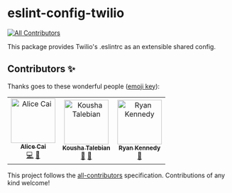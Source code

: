 # eslint-config-twilio
[![All Contributors](https://img.shields.io/badge/all_contributors-3-orange.svg?style=flat-square)](#contributors)

This package provides Twilio's .eslintrc as an extensible shared config.
## Contributors ✨

Thanks goes to these wonderful people ([emoji key](https://allcontributors.org/docs/en/emoji-key)):

<!-- ALL-CONTRIBUTORS-LIST:START - Do not remove or modify this section -->
<!-- prettier-ignore -->
<table>
  <tr>
    <td align="center"><a href="https://github.com/ahcai"><img src="https://avatars3.githubusercontent.com/u/4912483?v=4" width="100px;" alt="Alice Cai"/><br /><sub><b>Alice Cai</b></sub></a><br /><a href="https://github.com/twilio-labs/eslint-config-twilio/commits?author=ahcai" title="Code">💻</a> <a href="#ideas-ahcai" title="Ideas, Planning, & Feedback">🤔</a></td>
    <td align="center"><a href="https://github.com/ktalebian"><img src="https://avatars2.githubusercontent.com/u/2308915?v=4" width="100px;" alt="Kousha Talebian"/><br /><sub><b>Kousha Talebian</b></sub></a><br /><a href="#ideas-ktalebian" title="Ideas, Planning, & Feedback">🤔</a> <a href="#review-ktalebian" title="Reviewed Pull Requests">👀</a></td>
    <td align="center"><a href="https://github.com/theryankennedy"><img src="https://avatars3.githubusercontent.com/u/218683?v=4" width="100px;" alt="Ryan Kennedy"/><br /><sub><b>Ryan Kennedy</b></sub></a><br /><a href="#ideas-theryankennedy" title="Ideas, Planning, & Feedback">🤔</a></td>
  </tr>
</table>

<!-- ALL-CONTRIBUTORS-LIST:END -->

This project follows the [all-contributors](https://github.com/all-contributors/all-contributors) specification. Contributions of any kind welcome!